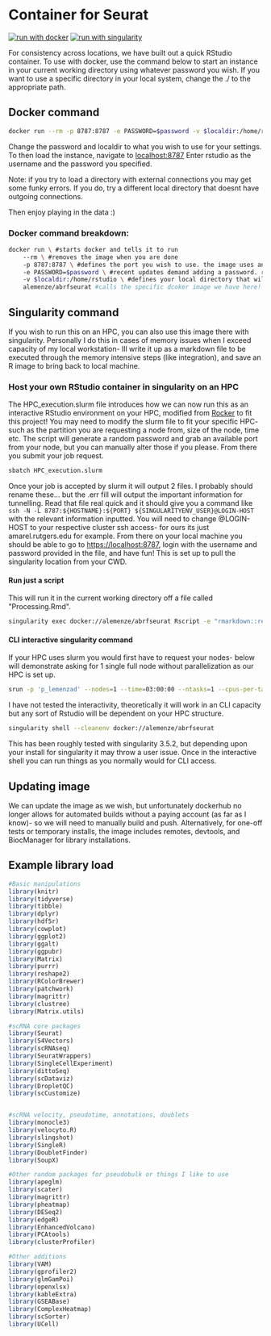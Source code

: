 # Container for Seurat
[![run with docker](https://img.shields.io/badge/run%20with-docker-0db7ed?labelColor=000000&logo=docker)](https://www.docker.com/)
[![run with singularity](https://img.shields.io/badge/run%20with-singularity-1d355c.svg?labelColor=000000)](https://sylabs.io/docs/)

For consistency across locations, we have built out a quick RStudio container. To use with docker, use the command below to start an instance in your current working directory using whatever password you wish. If you want to use a specific directory in your local system, change the ./ to the appropriate path. 

## Docker command
```bash
docker run --rm -p 8787:8787 -e PASSWORD=$password -v $localdir:/home/rstudio alemenze/abrfseurat
```
Change the password and localdir to what you wish to use for your settings. 
To then load the instance, navigate to [localhost:8787](http://localhost:8787)
Enter rstudio as the username and the password you specified. 

Note: if you try to load a directory with external connections you may get some funky errors. If you do, try a different local directory that doesnt have outgoing connections. 

Then enjoy playing in the data :) 

### Docker command breakdown:
```bash
docker run \ #starts docker and tells it to run
    --rm \ #removes the image when you are done
    -p 8787:8787 \ #defines the port you wish to use. the image uses an internal port of 8787, but the first value you can change to whatever local port you have free and wish to use. 
    -e PASSWORD=$password \ #recent updates demand adding a password. replace $password with whatever you wish- I usually just use "-e PASSWORD=test" since its easy
    -v $localdir:/home/rstudio \ #defines your local directory that will be mounted in the image. the default image directory is /home/rstudio, so we need to replace the $localdir with the path to your local directory with the data. 
    alemenze/abrfseurat #calls the specific dcoker image we have here!
```

## Singularity command
If you wish to run this on an HPC, you can also use this image there with singularity. Personally I do this in cases of memory issues when I exceed capacity of my local workstation- Ill write it up as a markdown file to be executed through the memory intensive steps (like integration), and save an R image to bring back to local machine. 

### Host your own RStudio container in singularity on an HPC
The HPC_execution.slurm file introduces how we can now run this as an interactive RStudio environment on your HPC, modified from [Rocker](https://rocker-project.org/use/singularity.html) to fit this project! You may need to modify the slurm file to fit your specific HPC- such as the partition you are requesting a node from, size of the node, time etc. The script will generate a random password and grab an available port from your node, but you can manually alter those if you please. From there you submit your job request.
```bash
sbatch HPC_execution.slurm
```
Once your job is accepted by slurm it will output 2 files. I probably should rename these... but the .err fill will output the important information for tunnelling. Read that file real quick and it should give you a command like `ssh -N -L 8787:${HOSTNAME}:${PORT} ${SINGULARITYENV_USER}@LOGIN-HOST` with the relevant information inputted. You will need to change @LOGIN-HOST to your respective cluster ssh access- for ours its just amarel.rutgers.edu for example.
From there on your local machine you should be able to go to [https://localhost:8787](https://localhost:8787), login with the username and password provided in the file, and have fun! This is set up to pull the singularity location from your CWD. 

#### Run just a script
This will run it in the current working directory off a file called "Processing.Rmd". 
```bash
singularity exec docker://alemenze/abrfseurat Rscript -e "rmarkdown::render('Processing.Rmd')"
```

#### CLI interactive singularity command
If your HPC uses slurm you would first have to request your nodes- below will demonstrate asking for 1 single full node without parallelization as our HPC is set up. 
```bash
srun -p 'p_lemenzad' --nodes=1 --time=03:00:00 --ntasks=1 --cpus-per-task=40 --mem=190000 --pty bash -i
```

I have not tested the interactivity, theoretically it will work in an CLI capacity but any sort of Rstudio will be dependent on your HPC structure. 
```bash
singularity shell --cleanenv docker://alemenze/abrfseurat
```
This has been roughly tested with singularity 3.5.2, but depending upon your install for singularity it may throw a user issue. 
Once in the interactive shell you can run things as you normally would for CLI access.

## Updating image
We can update the image as we wish, but unfortunately dockerhub no longer allows for automated builds without a paying account (as far as I know)- so we will need to manually build and push.
Alternatively, for one-off tests or temporary installs, the image includes remotes, devtools, and BiocManager for library installations. 

## Example library load
```r
#Basic manipulations
library(knitr)
library(tidyverse)
library(tibble)
library(dplyr)
library(hdf5r)
library(cowplot)
library(ggplot2)
library(ggalt)
library(ggpubr)
library(Matrix)
library(purrr)
library(reshape2)
library(RColorBrewer)
library(patchwork)
library(magrittr)
library(clustree)
library(Matrix.utils)

#scRNA core packages
library(Seurat)
library(S4Vectors)
library(scRNAseq)
library(SeuratWrappers)
library(SingleCellExperiment)
library(dittoSeq)
library(scDataviz)
library(DropletQC)
library(scCustomize)


#scRNA velocity, pseudotime, annotations, doublets
library(monocle3)
library(velocyto.R)
library(slingshot)
library(SingleR)
library(DoubletFinder)
library(SoupX)

#Other random packages for pseudobulk or things I like to use
library(apeglm)
library(scater)
library(magrittr)
library(pheatmap)
library(DESeq2)
library(edgeR)
library(EnhancedVolcano)
library(PCAtools)
library(clusterProfiler)

#Other additions
library(VAM)
library(gprofiler2)
library(glmGamPoi)
library(openxlsx)
library(kableExtra)
library(GSEABase)
library(ComplexHeatmap)
library(scSorter)
library(UCell)
```